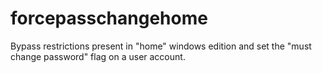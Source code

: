 # forcepasschangehome
Bypass restrictions present in "home" windows edition and set the "must change password" flag on a user account.

